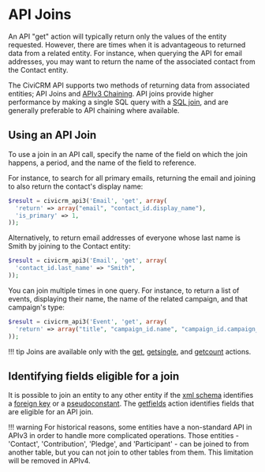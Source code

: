 # API Joins

An API "get" action will typically return only the values of the entity
requested. However, there are times when it is advantageous to returned
data from a related entity.  For instance, when querying the API for email
addresses, you may want to return the name of the associated contact from the
Contact entity.

The CiviCRM API supports two methods of returning data from associated entities;
API Joins and [APIv3 Chaining](../v3/chaining.md).  API joins provide higher
performance by making a single SQL query with a
[SQL join](https://dev.mysql.com/doc/refman/5.7/en/join.html), and are
generally preferable to API chaining where available.

## Using an API Join

To use a join in an API call, specify the name of the field on which the
join happens, a period, and the name of the field to reference.  

For instance, to search for all primary emails, returning the email and joining
to also return the contact's display name:
```php
$result = civicrm_api3('Email', 'get', array(
  'return' => array("email", "contact_id.display_name"),
  'is_primary' => 1,
));
```

Alternatively, to return email addresses of everyone whose last name is Smith
by joining to the Contact entity:
```php
$result = civicrm_api3('Email', 'get', array(
  'contact_id.last_name' => "Smith",
));
```

You can join multiple times in one query.  For instance, to return a list of
events, displaying their name, the name of the related campaign, and that
campaign's type:
```php
$result = civicrm_api3('Event', 'get', array(
  'return' => array("title", "campaign_id.name", "campaign_id.campaign_type_id"),
));
```
!!! tip
    Joins are available only with the [get](../v3/actions.md#get),
    [getsingle](../v3/actions.md#getsingle), and [getcount](../v3/actions.md#getcount)
    actions.

## Identifying fields eligible for a join

It is possible to join an entity to any other entity if the
[xml schema](../../framework/database/schema-definition.md)
identifies a [foreign key](../../framework/database/schema-definition.md#table-foreignKey) or
a [pseudoconstant](../../framework/database/schema-definition.md#table-field-pseudoconstant).  The [getfields](../v3/actions.md#getfields) action identifies
fields that are eligible for an API join.

!!! warning
    For historical reasons, some entities have a non-standard API in APIv3
    in order to handle more complicated operations. Those entities -  'Contact',
    'Contribution', 'Pledge', and 'Participant' - can be joined to from another
    table, but you can not join to other tables from them.  This limitation will
    be removed in APIv4.
